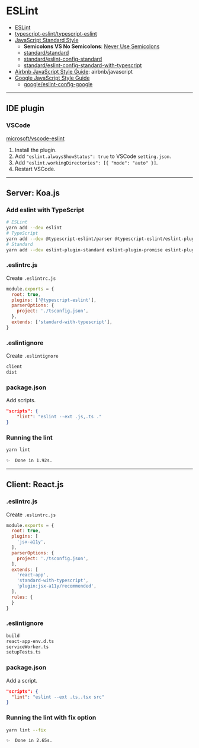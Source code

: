 # ESLint

- [ESLint](https://eslint.org/)
- [typescript-eslint/typescript-eslint](https://typescript-eslint.io/)
- [JavaScript Standard Style](https://standardjs.com)
  - **Semicolons VS No Semicolons**: [Never Use Semicolons](https://feross.org/never-use-semicolons/)
  - [standard/standard](https://github.com/standard/standard)
  - [standard/eslint-config-standard](https://github.com/standard/eslint-config-standard)
  - [standard/eslint-config-standard-with-typescript](https://github.com/standard/eslint-config-standard-with-typescript)
- [Airbnb JavaScript Style Guide](https://github.com/airbnb/javascript): airbnb/javascript
- [Google JavaScript Style Guide](https://google.github.io/styleguide/jsguide.html)
  - [google/eslint-config-google](https://github.com/google/eslint-config-google)

---

## IDE plugin

### VSCode

[microsoft/vscode-eslint](https://github.com/Microsoft/vscode-eslint)

1. Install the plugin.
2. Add `"eslint.alwaysShowStatus": true` to VSCode `setting.json`.
3. Add `"eslint.workingDirectories": [{ "mode": "auto" }]`.
4. Restart VSCode.

---

## Server: Koa.js

### Add eslint with TypeScript

```bash
# ESLint
yarn add --dev eslint
# TypeScript
yarn add --dev @typescript-eslint/parser @typescript-eslint/eslint-plugin
# Standard
yarn add --dev eslint-plugin-standard eslint-plugin-promise eslint-plugin-import eslint-plugin-node eslint-config-standard-with-typescript
```

### .eslintrc.js

Create `.eslintrc.js`

```js
module.exports = {
  root: true,
  plugins: ['@typescript-eslint'],
  parserOptions: {
    project: './tsconfig.json',
  },
  extends: ['standard-with-typescript'],
}
```

### .eslintignore

Create `.eslintignore`

```bash
client
dist
```

### package.json

Add scripts.

```json
"scripts": {
    "lint": "eslint --ext .js,.ts ."
}
```

### Running the lint

```bash
yarn lint

✨  Done in 1.92s.
```

---

## Client: React.js

### .eslintrc.js

Create `.eslintrc.js`

```js
module.exports = {
  root: true,
  plugins: [
    'jsx-a11y',
  ],
  parserOptions: {
    project: './tsconfig.json',
  ],
  extends: [
    'react-app',
    'standard-with-typescript',
    'plugin:jsx-a11y/recommended',
  ],
  rules: {
  }
}
```

### .eslintignore

```bash
build
react-app-env.d.ts
serviceWorker.ts
setupTests.ts
```

### package.json

Add a script.

```json
"scripts": {
  "lint": "eslint --ext .ts,.tsx src"
}
```

### Running the lint with fix option

```bash
yarn lint --fix

✨  Done in 2.65s.
```
